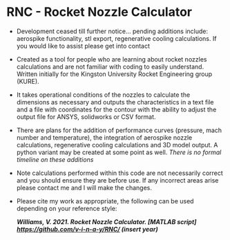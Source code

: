 # RNC - Rocket Nozzle Calculator

- Development ceased till further notice... pending additions include: aerospike functionality, stl export, regenerative cooling calculations. If you would like to assist please get into contact

- Created as a tool for people who are learning about rocket nozzles calculations and are not familiar with coding to easily understand. Written initially for the Kingston University Rocket Engineering group (KURE).


- It takes operational conditions of the nozzles to calculate the dimensions as necessary and outputs the characteristics in a text file and a file with coordinates for the contour with the ability to adjust the output file for ANSYS, solidworks or CSV format. 

- There are plans for the addition of performance curves (pressure, mach number and temperature), the integration of aerospike nozzle calculations, regenerative cooling calculations and 3D model output. A python variant may be created at some point as well. *There is no formal timeline on these additions*

- Note calculations performed within this code are not necessarily correct and you should ensure they are before use. If any incorrect areas arise please contact me  and I will make the changes.


- Please cite my work as appropriate, the following can be used depending on your reference style: 
    
    ***Williams, V. 2021. Rocket Nozzle Calculator. [MATLAB script] https://github.com/v-i-n-a-y/RNC/ (insert year)***
